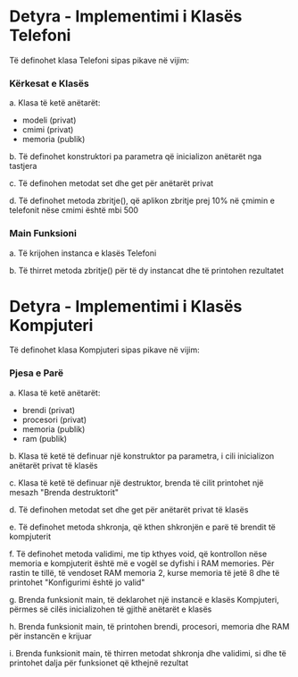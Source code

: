# Detyra - Implementimi i Klasës Telefoni

Të definohet klasa Telefoni sipas pikave në vijim:

### Kërkesat e Klasës

a. Klasa të ketë anëtarët:

- modeli (privat)
- cmimi (privat)
- memoria (publik)

b. Të definohet konstruktori pa parametra që inicializon anëtarët nga tastjera

c. Të definohen metodat set dhe get për anëtarët privat

d. Të definohet metoda zbritje(), që aplikon zbritje prej 10% në çmimin e telefonit nëse cmimi është mbi 500

### Main Funksioni

a. Të krijohen instanca e klasës Telefoni

b. Të thirret metoda zbritje() për të dy instancat dhe të printohen rezultatet

# Detyra - Implementimi i Klasës Kompjuteri

Të definohet klasa Kompjuteri sipas pikave në vijim:

### Pjesa e Parë

a. Klasa të ketë anëtarët:

- brendi (privat)
- procesori (privat)
- memoria (publik)
- ram (publik)

b. Klasa të ketë të definuar një konstruktor pa parametra, i cili inicializon anëtarët privat të klasës

c. Klasa të ketë të definuar një destruktor, brenda të cilit printohet një mesazh "Brenda destruktorit"

d. Të definohen metodat set dhe get për anëtarët privat të klasës

e. Të definohet metoda shkronja, që kthen shkronjën e parë të brendit të kompjuterit

f. Të definohet metoda validimi, me tip kthyes void, që kontrollon nëse memoria e kompjuterit është më e vogël se dyfishi i RAM memories. Për rastin te tillë, të vendoset RAM memoria 2, kurse memoria të jetë 8 dhe të printohet "Konfigurimi është jo valid"

g. Brenda funksionit main, të deklarohet një instancë e klasës Kompjuteri, përmes së cilës inicializohen të gjithë anëtarët e klasës

h. Brenda funksionit main, të printohen brendi, procesori, memoria dhe RAM për instancën e krijuar

i. Brenda funksionit main, të thirren metodat shkronja dhe validimi, si dhe të printohet dalja për funksionet që kthejnë rezultat
